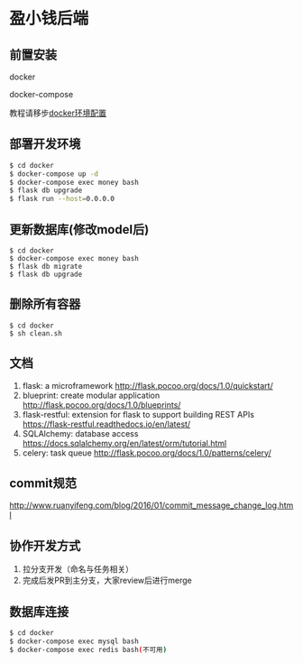 # 盈小钱后端

## 前置安装 

docker

docker-compose

教程请移步[docker环境配置](backend/docs/docker.md)

## 部署开发环境
```bash
$ cd docker
$ docker-compose up -d
$ docker-compose exec money bash
$ flask db upgrade
$ flask run --host=0.0.0.0
```

## 更新数据库(修改model后)
```
$ cd docker
$ docker-compose exec money bash
$ flask db migrate
$ flask db upgrade
```

## 删除所有容器
```
$ cd docker
$ sh clean.sh
```

## 文档

1. flask: a microframework http://flask.pocoo.org/docs/1.0/quickstart/
2. blueprint: create modular application http://flask.pocoo.org/docs/1.0/blueprints/
3. flask-restful: extension for flask to support building REST APIs https://flask-restful.readthedocs.io/en/latest/
4. SQLAlchemy: database access https://docs.sqlalchemy.org/en/latest/orm/tutorial.html
5. celery: task queue http://flask.pocoo.org/docs/1.0/patterns/celery/

## commit规范

http://www.ruanyifeng.com/blog/2016/01/commit_message_change_log.html

## 协作开发方式

1. 拉分支开发（命名与任务相关）
2. 完成后发PR到主分支，大家review后进行merge

## 数据库连接
```bash
$ cd docker
$ docker-compose exec mysql bash
$ docker-compose exec redis bash(不可用)
```